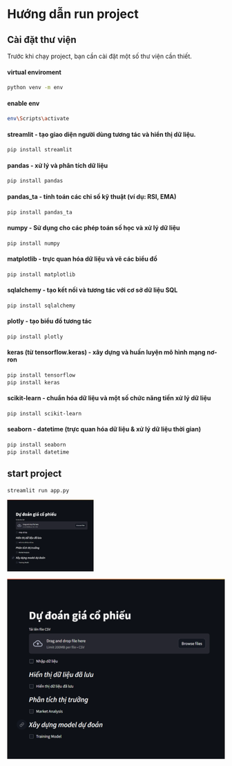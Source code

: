 # Hướng dẫn run project

## Cài đặt thư viện

Trước khi chạy project, bạn cần cài đặt một số thư viện cần thiết.
#### virtual enviroment
```bash
python venv -m env
```

#### enable env
```bash
env\Scripts\activate
```
#### streamlit - tạo giao diện người dùng tương tác và hiển thị dữ liệu.
```bash
pip install streamlit
```

#### pandas - xử lý và phân tích dữ liệu 
```bash
pip install pandas
```

#### pandas_ta - tính toán các chỉ số kỹ thuật (ví dụ: RSI, EMA)
```bash
pip install pandas_ta
```

#### numpy - Sử dụng cho các phép toán số học và xử lý dữ liệu
```bash
pip install numpy
```

#### matplotlib - trực quan hóa dữ liệu và vẽ các biểu đồ
```bash
pip install matplotlib
```

#### sqlalchemy - tạo kết nối và tương tác với cơ sở dữ liệu SQL
```bash
pip install sqlalchemy
```

#### plotly - tạo biểu đồ tương tác
```bash
pip install plotly
```

#### keras (từ tensorflow.keras)  - xây dựng và huấn luyện mô hình mạng nơ-ron
```bash
pip install tensorflow 
pip install keras 
```

#### scikit-learn - chuẩn hóa dữ liệu và một số chức năng tiền xử lý dữ liệu
```bash
pip install scikit-learn 
```

#### seaborn - datetime (trực quan hóa dữ liệu & xử lý dữ liệu thời gian)
```bash
pip install seaborn
pip install datetime 
```

## start project
```bash
streamlit run app.py
```
<img src="https://github.com/doankhuong0411/stocks_prediction_app/blob/main/image/interface.png" alt="Project Image" width="200">

![Giao diện](https://github.com/doankhuong0411/stocks_prediction_app/blob/main/image/interface.png)

